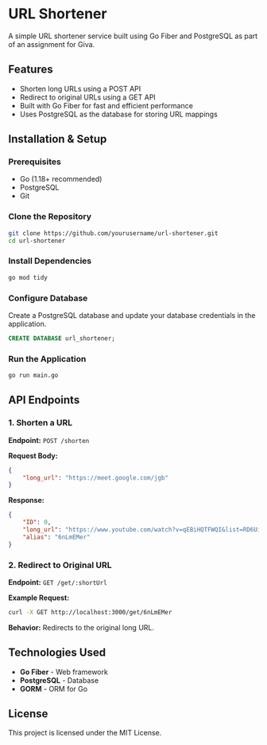 # URL Shortener

A simple URL shortener service built using Go Fiber and PostgreSQL as part of an assignment for Giva.

## Features
- Shorten long URLs using a POST API
- Redirect to original URLs using a GET API
- Built with Go Fiber for fast and efficient performance
- Uses PostgreSQL as the database for storing URL mappings

## Installation & Setup

### Prerequisites
- Go (1.18+ recommended)
- PostgreSQL
- Git

### Clone the Repository
```sh
git clone https://github.com/yourusername/url-shortener.git
cd url-shortener
```

### Install Dependencies
```sh
go mod tidy
```

### Configure Database
Create a PostgreSQL database and update your database credentials in the application.
```sql
CREATE DATABASE url_shortener;
```

### Run the Application
```sh
go run main.go
```

## API Endpoints

### 1. Shorten a URL
**Endpoint:** `POST /shorten`

**Request Body:**
```json
{
    "long_url": "https://meet.google.com/jgb"
}
```

**Response:**
```json
{
    "ID": 0,
    "long_url": "https://www.youtube.com/watch?v=qEBiHQTFWQI&list=RD6UiwXthbtZs&index=7",
    "alias": "6nLmEMer"
}
```

### 2. Redirect to Original URL
**Endpoint:** `GET /get/:shortUrl`

**Example Request:**
```sh
curl -X GET http://localhost:3000/get/6nLmEMer
```

**Behavior:** Redirects to the original long URL.

## Technologies Used
- **Go Fiber** - Web framework
- **PostgreSQL** - Database
- **GORM** - ORM for Go

## License
This project is licensed under the MIT License.

